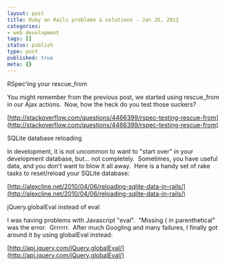 ```yaml
---
layout: post
title: Ruby on Rails problems & solutions - Jan 26, 2011
categories: 
- web development
tags: []
status: publish
type: post
published: true
meta: {}
---
```


RSpec'ing your rescue_from

You might remember from the previous post, we started using rescue_from in our Ajax actions.  Now, how the heck do you test those suckers?

[http://stackoverflow.com/questions/4466399/rspec-testing-rescue-from](http://stackoverflow.com/questions/4466399/rspec-testing-rescue-from)

SQLite database reloading



In development, it is not uncommon to want to "start over" in your development database, but... not completely.  Sometimes, you have useful data, and you don't want to blow it all away.  Here is a handy set of rake tasks to reset/reload your SQLite database:

[http://alexcline.net/2010/04/06/reloading-sqlite-data-in-rails/](http://alexcline.net/2010/04/06/reloading-sqlite-data-in-rails/)

jQuery.globalEval instead of eval

I was having problems with Javascript "eval".  "Missing ( in parenthetical" was the error.  Grrrrrr.  After much Googling and many failures, I finally got around it by using globalEval instead:

[http://api.jquery.com/jQuery.globalEval/](http://api.jquery.com/jQuery.globalEval/)
